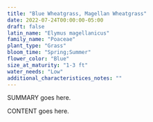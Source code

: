 ```yaml
---
title: "Blue Wheatgrass, Magellan Wheatgrass"
date: 2022-07-24T00:00:00-05:00
draft: false
latin_name: "Elymus magellanicus"
family_name: "Poaceae"
plant_type: "Grass"
bloom_time: "Spring;Summer"
flower_color: "Blue"
size_at_maturity: "1-3 ft"
water_needs: "Low"
additional_characteristices_notes: ""
---
```


SUMMARY goes here.

<!--more-->

CONTENT goes here.